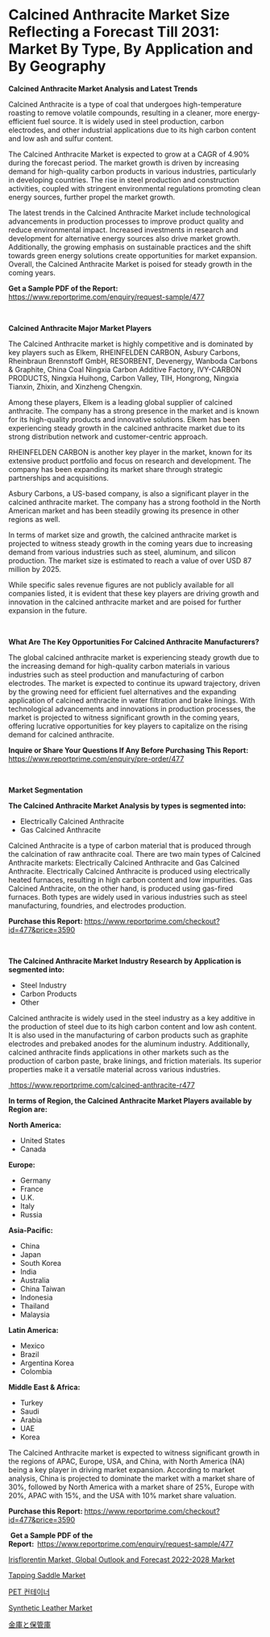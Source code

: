 <p><h1>Calcined Anthracite Market Size Reflecting a Forecast Till 2031: Market By Type, By Application and By Geography</h1></p><p><strong>Calcined Anthracite Market Analysis and Latest Trends</strong></p>
<p><p>Calcined Anthracite is a type of coal that undergoes high-temperature roasting to remove volatile compounds, resulting in a cleaner, more energy-efficient fuel source. It is widely used in steel production, carbon electrodes, and other industrial applications due to its high carbon content and low ash and sulfur content.</p><p>The Calcined Anthracite Market is expected to grow at a CAGR of 4.90% during the forecast period. The market growth is driven by increasing demand for high-quality carbon products in various industries, particularly in developing countries. The rise in steel production and construction activities, coupled with stringent environmental regulations promoting clean energy sources, further propel the market growth.</p><p>The latest trends in the Calcined Anthracite Market include technological advancements in production processes to improve product quality and reduce environmental impact. Increased investments in research and development for alternative energy sources also drive market growth. Additionally, the growing emphasis on sustainable practices and the shift towards green energy solutions create opportunities for market expansion. Overall, the Calcined Anthracite Market is poised for steady growth in the coming years.</p></p>
<p><strong>Get a Sample PDF of the Report:&nbsp;</strong> <a href="https://www.reportprime.com/enquiry/request-sample/477">https://www.reportprime.com/enquiry/request-sample/477</a></p>
<p>&nbsp;</p>
<p><strong>Calcined Anthracite Major Market Players</strong></p>
<p><p>The Calcined Anthracite market is highly competitive and is dominated by key players such as Elkem, RHEINFELDEN CARBON, Asbury Carbons, Rheinbraun Brennstoff GmbH, RESORBENT, Devenergy, Wanboda Carbons & Graphite, China Coal Ningxia Carbon Additive Factory, IVY-CARBON PRODUCTS, Ningxia Huihong, Carbon Valley, TIH, Hongrong, Ningxia Tianxin, Zhixin, and Xinzheng Chengxin.</p><p>Among these players, Elkem is a leading global supplier of calcined anthracite. The company has a strong presence in the market and is known for its high-quality products and innovative solutions. Elkem has been experiencing steady growth in the calcined anthracite market due to its strong distribution network and customer-centric approach.</p><p>RHEINFELDEN CARBON is another key player in the market, known for its extensive product portfolio and focus on research and development. The company has been expanding its market share through strategic partnerships and acquisitions.</p><p>Asbury Carbons, a US-based company, is also a significant player in the calcined anthracite market. The company has a strong foothold in the North American market and has been steadily growing its presence in other regions as well.</p><p>In terms of market size and growth, the calcined anthracite market is projected to witness steady growth in the coming years due to increasing demand from various industries such as steel, aluminum, and silicon production. The market size is estimated to reach a value of over USD 87 million by 2025.</p><p>While specific sales revenue figures are not publicly available for all companies listed, it is evident that these key players are driving growth and innovation in the calcined anthracite market and are poised for further expansion in the future.</p></p>
<p>&nbsp;</p>
<p><strong>What Are The Key Opportunities For Calcined Anthracite Manufacturers?</strong></p>
<p><p>The global calcined anthracite market is experiencing steady growth due to the increasing demand for high-quality carbon materials in various industries such as steel production and manufacturing of carbon electrodes. The market is expected to continue its upward trajectory, driven by the growing need for efficient fuel alternatives and the expanding application of calcined anthracite in water filtration and brake linings. With technological advancements and innovations in production processes, the market is projected to witness significant growth in the coming years, offering lucrative opportunities for key players to capitalize on the rising demand for calcined anthracite.</p></p>
<p><strong>Inquire or Share Your Questions If Any Before Purchasing This Report:</strong> <a href="https://www.reportprime.com/enquiry/pre-order/477">https://www.reportprime.com/enquiry/pre-order/477</a></p>
<p>&nbsp;</p>
<p><strong>Market Segmentation</strong></p>
<p><strong>The Calcined Anthracite Market Analysis by types is segmented into:</strong></p>
<p><ul><li>Electrically Calcined Anthracite</li><li>Gas Calcined Anthracite</li></ul></p>
<p><p>Calcined Anthracite is a type of carbon material that is produced through the calcination of raw anthracite coal. There are two main types of Calcined Anthracite markets: Electrically Calcined Anthracite and Gas Calcined Anthracite. Electrically Calcined Anthracite is produced using electrically heated furnaces, resulting in high carbon content and low impurities. Gas Calcined Anthracite, on the other hand, is produced using gas-fired furnaces. Both types are widely used in various industries such as steel manufacturing, foundries, and electrodes production.</p></p>
<p><strong>Purchase this Report:&nbsp;</strong><a href="https://www.reportprime.com/checkout?id=477&price=3590">https://www.reportprime.com/checkout?id=477&price=3590</a></p>
<p>&nbsp;</p>
<p><strong>The Calcined Anthracite Market Industry Research by Application is segmented into:</strong></p>
<p><ul><li>Steel Industry</li><li>Carbon Products</li><li>Other</li></ul></p>
<p><p>Calcined anthracite is widely used in the steel industry as a key additive in the production of steel due to its high carbon content and low ash content. It is also used in the manufacturing of carbon products such as graphite electrodes and prebaked anodes for the aluminum industry. Additionally, calcined anthracite finds applications in other markets such as the production of carbon paste, brake linings, and friction materials. Its superior properties make it a versatile material across various industries.</p></p>
<p><a href="https://www.reportprime.com/calcined-anthracite-r477">&nbsp;https://www.reportprime.com/calcined-anthracite-r477</a></p>
<p><strong>In terms of Region, the Calcined Anthracite Market Players available by Region are:</strong></p>
<p>
    <p> <strong> North America: </strong>
        <ul>
            <li>United States</li>
            <li>Canada</li>
        </ul>
        </p> 
    <p> <strong> Europe: </strong>
        <ul>
            <li>Germany</li>
            <li>France</li>
            <li>U.K.</li>
            <li>Italy</li>
            <li>Russia</li>
        </ul>
        </p> 
    <p> <strong> Asia-Pacific: </strong>
        <ul>
            <li>China</li>
            <li>Japan</li>
            <li>South Korea</li>
            <li>India</li>
            <li>Australia</li>
            <li>China Taiwan</li>
            <li>Indonesia</li>
            <li>Thailand</li>
            <li>Malaysia</li>
        </ul>
        </p> 
    <p> <strong> Latin America: </strong>
        <ul>
            <li>Mexico</li>
            <li>Brazil</li>
            <li>Argentina Korea</li>
            <li>Colombia</li>
        </ul>
        </p> 
    <p> <strong> Middle East & Africa: </strong>
        <ul>
            <li>Turkey</li>
            <li>Saudi</li>
            <li>Arabia</li>
            <li>UAE</li>
            <li>Korea</li>
        </ul>
    </p>
    </p>
<p><p>The Calcined Anthracite market is expected to witness significant growth in the regions of APAC, Europe, USA, and China, with North America (NA) being a key player in driving market expansion. According to market analysis, China is projected to dominate the market with a market share of 30%, followed by North America with a market share of 25%, Europe with 20%, APAC with 15%, and the USA with 10% market share valuation.</p></p>
<p><strong>Purchase this Report: </strong><a href="https://www.reportprime.com/checkout?id=477&price=3590">https://www.reportprime.com/checkout?id=477&price=3590</a></p>
<p>&nbsp;<strong>Get a Sample PDF of the Report:&nbsp;&nbsp;</strong><a href="https://www.reportprime.com/enquiry/request-sample/477">https://www.reportprime.com/enquiry/request-sample/477</a></p>
<p><strong></strong></p>
<p><p><a href="https://medium.com/@bubursruntul3/irisflorentin-market-global-outlook-and-forecast-2022-2028-market-size-share-trends-analysis-915fe89b557d">Irisflorentin Market, Global Outlook and Forecast 2022-2028 Market</a></p><p><a href="https://www.linkedin.com/pulse/tapping-saddle-market-share-amp-analysis-growth-trends-mxd3f">Tapping Saddle Market</a></p><p><a href="https://medium.com/@darrellacocha6765ej/%ED%8E%AB-%EC%9A%A9%EA%B8%B0-%EC%8B%9C%EC%9E%A5-%EA%B7%9C%EB%AA%A8-%EC%84%B1%EC%9E%A5-%ED%8A%B8%EB%A0%8C%EB%93%9C-%ED%86%B5%EA%B3%84-%EB%B0%8F-%EC%98%88%EC%B8%A1-2024-2031-4b1cf27f1efe">PET 컨테이너</a></p><p><a href="https://github.com/dmmanir420/Market-Research-Report-List-1/blob/main/synthetic-leather-market.md">Synthetic Leather Market</a></p><p><a href="https://medium.com/@idellamante2023/%E9%87%91%E5%BA%AB%E5%B8%82%E5%A0%B4-%E5%B8%82%E5%A0%B4%E3%82%BB%E3%82%B0%E3%83%A1%E3%83%B3%E3%83%86%E3%83%BC%E3%82%B7%E3%83%A7%E3%83%B3-%E5%9C%B0%E7%90%86%E7%9A%84%E5%9C%B0%E5%9F%9F-2031%E5%B9%B4%E3%81%BE%E3%81%A7%E3%81%AE%E5%B8%82%E5%A0%B4%E4%BA%88%E6%B8%AC-35ff88f86d18">金庫と保管庫</a></p></p>